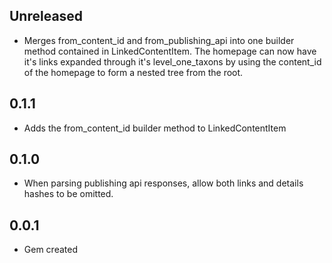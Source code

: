 ## Unreleased

* Merges from_content_id and from_publishing_api into one builder method contained
in LinkedContentItem. The homepage can now have it's links expanded through
it's level_one_taxons by using the content_id of the homepage to form a nested tree from
the root.

## 0.1.1

* Adds the from_content_id builder method to LinkedContentItem

## 0.1.0

* When parsing publishing api responses, allow both links and details hashes to
  be omitted.

## 0.0.1

* Gem created
